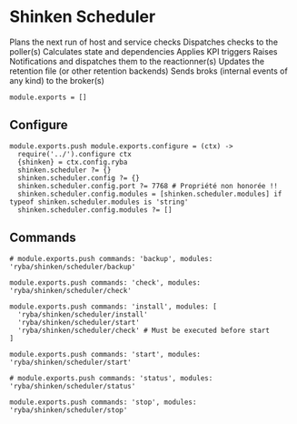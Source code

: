 
# Shinken Scheduler

Plans the next run of host and service checks
Dispatches checks to the poller(s)
Calculates state and dependencies
Applies KPI triggers
Raises Notifications and dispatches them to the reactionner(s)
Updates the retention file (or other retention backends)
Sends broks (internal events of any kind) to the broker(s)

    module.exports = []

## Configure

    module.exports.push module.exports.configure = (ctx) ->
      require('../').configure ctx
      {shinken} = ctx.config.ryba
      shinken.scheduler ?= {}
      shinken.scheduler.config ?= {}
      shinken.scheduler.config.port ?= 7768 # Propriété non honorée !!
      shinken.scheduler.config.modules = [shinken.scheduler.modules] if typeof shinken.scheduler.modules is 'string'
      shinken.scheduler.config.modules ?= []

## Commands

    # module.exports.push commands: 'backup', modules: 'ryba/shinken/scheduler/backup'

    module.exports.push commands: 'check', modules: 'ryba/shinken/scheduler/check'

    module.exports.push commands: 'install', modules: [
      'ryba/shinken/scheduler/install'
      'ryba/shinken/scheduler/start'
      'ryba/shinken/scheduler/check' # Must be executed before start
    ]

    module.exports.push commands: 'start', modules: 'ryba/shinken/scheduler/start'

    # module.exports.push commands: 'status', modules: 'ryba/shinken/scheduler/status'

    module.exports.push commands: 'stop', modules: 'ryba/shinken/scheduler/stop'
